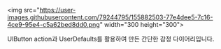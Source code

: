 <img src="https://user-images.githubusercontent.com/79244795/155882503-77e4dee5-7c16-4ce9-95e4-c5a62bed8dd0.png" width="300 height="300">

UIButton action과 UserDefaults를 활용하여 만든 간단한 감정 다이어리입니다.
